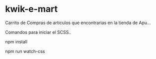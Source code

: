 # kwik-e-mart
Carrito de Compras de articulos que encontrarias en la tienda de Apu...

Comandos para iniciar el SCSS..

npm install


npm run watch-css

